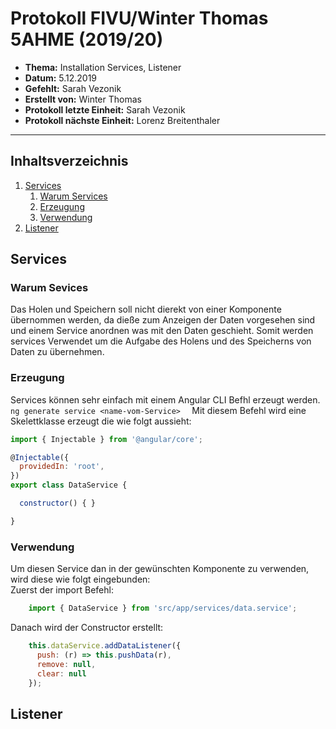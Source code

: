 # Protokoll FIVU/Winter Thomas 5AHME (2019/20)
* **Thema:** Installation Services, Listener
* **Datum:** 5.12.2019
* **Gefehlt:** Sarah Vezonik
* **Erstellt von:** Winter Thomas
* **Protokoll letzte Einheit:** Sarah Vezonik
* **Protokoll nächste Einheit:** Lorenz Breitenthaler  

----------------------------------------------------------------------------------------------

## Inhaltsverzeichnis
1. [Services](#services)  
    1. [Warum Services](#warum-services)  
    2. [Erzeugung](#erzeugung)  
    3. [Verwendung](#verwendung)  
2. [Listener](#listener)  

## Services  
### Warum Sevices 
Das Holen und Speichern soll nicht dierekt von einer Komponente übernommen werden, da dieße zum Anzeigen der Daten vorgesehen sind und einem Service anordnen was mit den Daten geschieht. Somit werden services Verwendet um die Aufgabe des Holens und des Speicherns von Daten zu übernehmen.  

### Erzeugung  
Services können sehr einfach mit einem Angular CLI Befhl erzeugt werden.  
```ng generate service <name-vom-Service>  ```
Mit diesem Befehl wird eine Skelettklasse erzeugt die wie folgt aussieht:  
```javascript  
import { Injectable } from '@angular/core';  

@Injectable({
  providedIn: 'root',
})
export class DataService {

  constructor() { }

}
```
### Verwendung
Um diesen Service dan in der gewünschten Komponente zu verwenden, wird diese wie folgt eingebunden:  
Zuerst der import Befehl:  
```javascript 
    import { DataService } from 'src/app/services/data.service';
```
Danach wird der Constructor erstellt:
```javascript  
    this.dataService.addDataListener({
      push: (r) => this.pushData(r),
      remove: null,
      clear: null
    });
```  
## Listener
